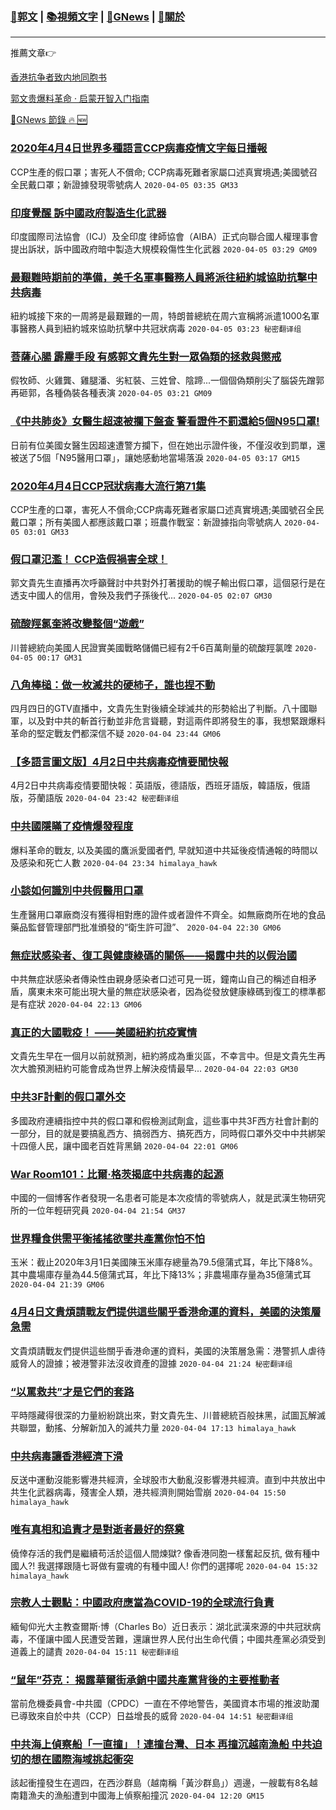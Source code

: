 ###  [:eagle:郭文](https://github.com/ourhimalayas/txt) | [:books:視頻文字](https://github.com/ourhimalayas/txt/blob/master/content/README.md) | [:newspaper:GNews](https://github.com/ourhimalayas/txt/blob/master/content/gnews/README.md) | [:pray:關於](https://github.com/ourhimalayas/home/tree/master/about)
---

推薦文章:point_right:

[香港抗争者致内地同胞书](https://github.com/ourhimalayas/news/blob/master/2019/08/a_letter_from_the_hong_kong_people.md)

[郭文贵爆料革命 · 启蒙开智入门指南](https://github.com/ourhimalayas/txt/issues/1)

[:newspaper:GNews 節錄 :fire: :new:](https://github.com/ourhimalayas/txt/blob/master/content/gnews/README.md) 



### [2020年4月4日世界多種語言CCP病毒疫情文字每日播報](/content/gnews/1/README.md)

CCP生產的假口罩；害死人不償命; CCP病毒死難者家屬口述真實境遇;美國號召全民戴口罩；新證據發現零號病人  `2020-04-05 03:35 GM33`

### [印度覺醒 訴中國政府製造生化武器](/content/gnews/2/README.md)

印度國際司法協會（ICJ）及全印度 律師協會（AIBA）正式向聯合國人權理事會提出訴狀，訴中國政府暗中製造大規模殺傷性生化武器  `2020-04-05 03:29 GM09`

### [最艱難時期前的準備，美千名軍事醫務人員將派往紐約城協助抗擊中共病毒](/content/gnews/3/README.md)

紐約城接下來的一周將是最艱難的一周，特朗普總統在周六宣稱將派遣1000名軍事醫務人員到紐約城來協助抗擊中共冠狀病毒  `2020-04-05 03:23 秘密翻译组`

### [菩薩心腸 霹靂手段 有感郭文貴先生對一眾偽類的拯救與懲戒](/content/gnews/4/README.md)

假牧師、火雞龔、雞腿潘、劣紅裝、三姓曾、陰蹄...一個個偽類削尖了腦袋先蹭郭再砸郭，各種偽裝各種表演  `2020-04-05 03:21 GM09`

### [《中共肺炎》女醫生超速被攔下盤查 警看證件不罰還給5個N95口罩!](/content/gnews/5/README.md)

日前有位美國女醫生因超速遭警方攔下，但在她出示證件後，不僅沒收到罰單，還被送了5個「N95醫用口罩」，讓她感動地當場落淚  `2020-04-05 03:17 GM15`

### [2020年4月4日CCP冠狀病毒大流行第71集](/content/gnews/6/README.md)

CCP生產的口罩，害死人不償命;CCP病毒死難者家屬口述真實境遇;美國號召全民戴口罩；所有美國人都應該戴口罩；班農作戰室：新證據指向零號病人  `2020-04-05 03:01 GM33`

### [假口罩氾濫！ CCP造假禍害全球！](/content/gnews/7/README.md)

郭文貴先生直播再次呼籲聲討中共對外打著援助的幌子輸出假口罩，這個惡行是在透支中國人的信用，會殃及我們子孫後代...  `2020-04-05 02:07 GM30`

### [硫酸羥氯奎將改變整個“遊戲”](/content/gnews/8/README.md)

川普總統向美國人民證實美國戰略儲備已經有2千6百萬劑量的硫酸羥氯喹  `2020-04-05 00:17 GM31`

### [八角棒槌：做一枚滅共的硬柿子，誰也捏不動](/content/gnews/9/README.md)

四月四日的GTV直播中，文貴先生對後續全球滅共的形勢給出了判斷。八十國聯軍，以及對中共的斬首行動並非危言聳聽，對這兩件即將發生的事，我想緊跟爆料革命的堅定戰友們都深信不疑  `2020-04-04 23:44 GM06`

### [【多語言圖文版】4月2日中共病毒疫情要聞快報](/content/gnews/10/README.md)

4月2日中共病毒疫情要聞快報：英語版，德語版，西班牙語版，韓語版，俄語版，芬蘭語版  `2020-04-04 23:42 秘密翻译组`

### [中共國隱瞞了疫情爆發程度](/content/gnews/11/README.md)

爆料革命的戰友, 以及美國的鷹派愛國者們, 早就知道中共延後疫情通報的時間以及感染和死亡人數  `2020-04-04 23:34 himalaya_hawk`

### [小談如何識別中共假醫用口罩](/content/gnews/12/README.md)

生產醫用口罩廠商沒有獲得相對應的證件或者證件不齊全。如無廠商所在地的食品藥品監督管理部門批准頒發的“衛生許可證”、  `2020-04-04 22:30 GM06`

### [無症狀感染者、復工與健康綠碼的關係——揭露中共的以假治國](/content/gnews/13/README.md)

中共無症狀感染者傳染性由親身感染者口述可見一斑，鐘南山自己的稱述自相矛盾，廣東未來可能出現大量的無症狀感染者，因為從發放健康綠碼到復工的標準都是有症狀  `2020-04-04 22:13 GM06`

### [真正的大國戰疫！ ——美國紐約抗疫實情](/content/gnews/14/README.md)

文貴先生早在一個月以前就預測，紐約將成為重災區，不幸言中。但是文貴先生再次大膽預測紐約可能會成為世界上解決疫情最早...  `2020-04-04 22:03 GM30`

### [中共3F計劃的假口罩外交](/content/gnews/15/README.md)

多國政府連續指控中共的假口罩和假檢測試劑盒，這些事中共3F西方社會計劃的一部分，目的就是要搞亂西方、搞弱西方、搞死西方，同時假口罩外交中中共綁架十四億人民，讓中國老百姓背黑鍋  `2020-04-04 22:01 GM06`

### [War Room101：比爾·格茨揭底中共病毒的起源](/content/gnews/16/README.md)

中國的一個博客作者發現一名患者可能是本次疫情的零號病人，就是武漢生物研究所的一位年輕研究員  `2020-04-04 21:54 GM37`

### [世界糧食供需平衡搖搖欲墜共產黨你怕不怕](/content/gnews/17/README.md)

玉米：截止2020年3月1日美國陳玉米庫存總量為79.5億蒲式耳，年比下降8%。其中農場庫存量為44.5億蒲式耳，年比下降13%；非農場庫存量為35億蒲式耳  `2020-04-04 21:39 GM06`

### [4月4日文貴煩請戰友們提供這些關乎香港命運的資料，美國的決策層急需](/content/gnews/18/README.md)

文貴煩請戰友們提供這些關乎香港命運的資料，美國的決策層急需：港警抓人虐待威脅人的證據；被港警非法沒收資產的證據  `2020-04-04 21:24 秘密翻译组`

### [“以罵救共”才是它們的套路](/content/gnews/19/README.md)

平時隱藏得很深的力量紛紛跳出來，對文貴先生、川普總統百般抹黑，試圖瓦解滅共聯盟，動搖、分解新加入的滅共力量  `2020-04-04 17:13 himalaya_hawk`

### [中共病毒讓香港經濟下滑](/content/gnews/20/README.md)

反送中運動沒能影響港共經濟，全球股市大動亂沒影響港共經濟。直到中共放出中共生化武器病毒，殘害全人類，港共經濟則開始雪崩  `2020-04-04 15:50 himalaya_hawk`

### [唯有真相和追責才是對逝者最好的祭奠](/content/gnews/21/README.md)

僥倖存活的我們是繼續苟活於這個人間煉獄? 像香港同胞一樣奮起反抗, 做有種中國人?! 我選擇跟隨七哥做有靈魂的有種中國人! 你們的選擇呢  `2020-04-04 15:32 himalaya_hawk`

### [宗教人士觀點：中國政府應當為COVID-19的全球流行負責](/content/gnews/22/README.md)

緬甸仰光大主教查爾斯·博（Charles Bo）近日表示：湖北武漢來源的中共冠狀病毒，不僅讓中國人民遭受苦難，還讓世界人民付出生命代價；中國共產黨必須受到道義上的譴責  `2020-04-04 15:11 秘密翻译组`

### [“鼠年”芬克： 揭露華爾街承銷中國共產黨背後的主要推動者](/content/gnews/23/README.md)

當前危機委員會-中共國（CPDC）一直在不停地警告，美國資本市場的推波助瀾已導致來自於中共（CCP）日益增長的威脅  `2020-04-04 14:51 秘密翻译组`

### [中共海上偵察船「一直撞」！連撞台灣、日本 再撞沉越南漁船 中共迫切的想在國際海域挑起衝突](/content/gnews/24/README.md)

該起衝撞發生在週四，在西沙群島（越南稱「黃沙群島」）週邊，一艘載有8名越南籍漁夫的漁船遭到中國海上偵察船撞沉  `2020-04-04 12:20 GM15`

